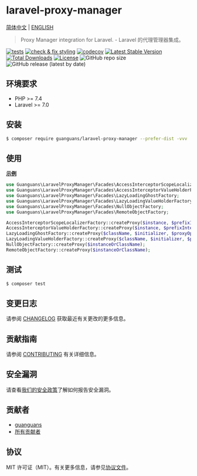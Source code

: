 # laravel-proxy-manager

[简体中文](README-zh_CN.md) | [ENGLISH](README.md)

> Proxy Manager integration for Laravel. - Laravel 的代理管理器集成。

[![tests](https://github.com/guanguans/laravel-proxy-manager/workflows/tests/badge.svg)](https://github.com/guanguans/laravel-proxy-manager/actions)
[![check & fix styling](https://github.com/guanguans/laravel-proxy-manager/actions/workflows/php-cs-fixer.yml/badge.svg)](https://github.com/guanguans/laravel-proxy-manager/actions)
[![codecov](https://codecov.io/gh/guanguans/laravel-proxy-manager/branch/main/graph/badge.svg?token=URGFAWS6S4)](https://codecov.io/gh/guanguans/laravel-proxy-manager)
[![Latest Stable Version](https://poser.pugx.org/guanguans/laravel-proxy-manager/v)](//packagist.org/packages/guanguans/laravel-proxy-manager)
[![Total Downloads](https://poser.pugx.org/guanguans/laravel-proxy-manager/downloads)](//packagist.org/packages/guanguans/laravel-proxy-manager)
[![License](https://poser.pugx.org/guanguans/laravel-proxy-manager/license)](//packagist.org/packages/guanguans/laravel-proxy-manager)
![GitHub repo size](https://img.shields.io/github/repo-size/guanguans/laravel-proxy-manager)
![GitHub release (latest by date)](https://img.shields.io/github/v/release/guanguans/laravel-proxy-manager)

## 环境要求

* PHP >= 7.4
* Laravel >= 7.0

## 安装

```bash
$ composer require guanguans/laravel-proxy-manager --prefer-dist -vvv
```

## 使用

[**示例**](./tests/Facades)

```php
use Guanguans\LaravelProxyManager\Facades\AccessInterceptorScopeLocalizerFactory;
use Guanguans\LaravelProxyManager\Facades\AccessInterceptorValueHolderFactory;
use Guanguans\LaravelProxyManager\Facades\LazyLoadingGhostFactory;
use Guanguans\LaravelProxyManager\Facades\LazyLoadingValueHolderFactory;
use Guanguans\LaravelProxyManager\Facades\NullObjectFactory;
use Guanguans\LaravelProxyManager\Facades\RemoteObjectFactory;

AccessInterceptorScopeLocalizerFactory::createProxy($instance, $prefixInterceptors, $suffixInterceptors);
AccessInterceptorValueHolderFactory::createProxy($instance, $prefixInterceptors, $suffixInterceptors);
LazyLoadingGhostFactory::createProxy($className, $initializer, $proxyOptions);
LazyLoadingValueHolderFactory::createProxy($className, $initializer, $proxyOptions);
NullObjectFactory::createProxy($instanceOrClassName);
RemoteObjectFactory::createProxy($instanceOrClassName);
```

## 测试

```bash
$ composer test
```

## 变更日志

请参阅 [CHANGELOG](CHANGELOG.md) 获取最近有关更改的更多信息。

## 贡献指南

请参阅 [CONTRIBUTING](.github/CONTRIBUTING.md) 有关详细信息。

## 安全漏洞

请查看[我们的安全政策](../../security/policy)了解如何报告安全漏洞。

## 贡献者

* [guanguans](https://github.com/guanguans)
* [所有贡献者](../../contributors)

## 协议

MIT 许可证（MIT）。有关更多信息，请参见[协议文件](LICENSE)。

